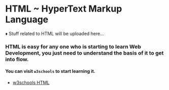 # HTML ~ HyperText Markup Language

♦ Stuff related to HTML will be uploaded here...

### HTML is easy for any one who is starting to learn Web Development, you just need to understand the basis of it to get into flow.

#### You can visit `w3schools` to start learning it.
* [w3schools HTML](https://www.w3schools.com/html/)
